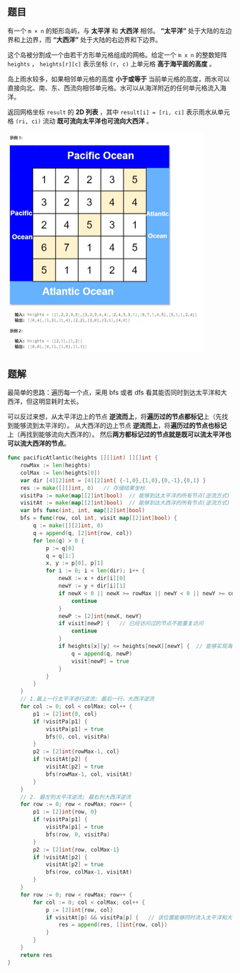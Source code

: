 ## 题目

有一个 `m × n` 的矩形岛屿，与 **太平洋** 和 **大西洋** 相邻。 **“太平洋”** 处于大陆的左边界和上边界，而 **“大西洋”** 处于大陆的右边界和下边界。

这个岛被分割成一个由若干方形单元格组成的网格。给定一个 `m x n` 的整数矩阵 `heights` ， `heights[r][c]` 表示坐标 `(r, c)` 上单元格 **高于海平面的高度** 。

岛上雨水较多，如果相邻单元格的高度 **小于或等于** 当前单元格的高度，雨水可以直接向北、南、东、西流向相邻单元格。水可以从海洋附近的任何单元格流入海洋。

返回网格坐标 `result` 的 **2D 列表** ，其中 `result[i] = [ri, ci]` 表示雨水从单元格 `(ri, ci)` 流动 **既可流向太平洋也可流向大西洋** 。

<img src="6-417.太平洋大西洋水流问题.assets/image-20240229203953803.png" alt="image-20240229203953803" style="zoom:50%;" />

## 题解

最简单的思路：遍历每一个点，采用 bfs 或者 dfs 看其能否同时到达太平洋和大西洋，但这明显耗时太长。

可以反过来想，从太平洋边上的节点 **逆流而上**，将**遍历过的节点都标记**上（先找到能够流到太平洋的）。 从大西洋的边上节点 **逆流而上**，将**遍历过的节点也标记**上（再找到能够流向大西洋的）。 然后**两方都标记过的节点就是既可以流太平洋也可以流大西洋的节点**。

```go
func pacificAtlantic(heights [][]int) [][]int {
    rowMax := len(heights)
    colMax := len(heights[0])
    var dir [4][2]int = [4][2]int{ {-1,0},{1,0},{0,-1},{0,1} }
    res := make([][]int, 0)   // 存储结果坐标
    visitPa := make(map[[2]int]bool)  // 能够到达太平洋的所有节点(逆流方式)
    visitAt := make(map[[2]int]bool)  // 能够到达大西洋的所有节点(逆流方式)
    var bfs func(int, int, map[[2]int]bool)
    bfs = func(row, col int, visit map[[2]int]bool) {
        q := make([][2]int, 0)
        q = append(q, [2]int{row, col})
        for len(q) > 0 {
            p := q[0]
            q = q[1:]
            x, y := p[0], p[1]
            for i := 0; i < len(dir); i++ {
                newX := x + dir[i][0]
                newY := y + dir[i][1]
                if newX < 0 || newX >= rowMax || newY < 0 || newY >= colMax {  // 越界
                    continue
                }
                newP := [2]int{newX, newY}
                if visit[newP] {   // 已经访问过的节点不能重复访问
                    continue
                }
                if heights[x][y] <= heights[newX][newY] {  // 能够实现海水逆流
                    q = append(q, newP)
                    visit[newP] = true
                }
            }
        }
    }
    // 1.最上一行太平洋进行逆流; 最后一行，大西洋逆流
    for col := 0; col < colMax; col++ {
        p1 := [2]int{0, col}
        if !visitPa[p1] {
            visitPa[p1] = true
            bfs(0, col, visitPa)
        }
        p2 := [2]int{rowMax-1, col}
        if !visitAt[p2] {
            visitAt[p2] = true
            bfs(rowMax-1, col, visitAt)
        }
    }
    // 2. 最左列太平洋逆流; 最右列大西洋逆流
    for row := 0; row < rowMax; row++ {
        p1 := [2]int{row, 0}
        if !visitPa[p1] {
            visitPa[p1] = true
            bfs(row, 0, visitPa)
        }
        p2 := [2]int{row, colMax-1}
        if !visitAt[p2] {
            visitAt[p2] = true
            bfs(row, colMax-1, visitAt)
        }
    }
    for row := 0; row < rowMax; row++ {
        for col := 0; col < colMax; col++ {
            p := [2]int{row, col}
            if visitAt[p] && visitPa[p] {   // 该位置能够同时流入太平洋和大西洋
                res = append(res, []int{row, col})
            }
        }
    }
    return res
}
```

